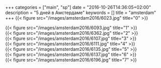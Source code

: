 +++
categories = ["main", "sp"]
date = "2016-10-26T14:36:05+02:00"
description = "5 дней в Амстердаме"
keywords = []
title = "amsterdam"
+++
{{< figure src="/images/amsterdam2016/6023.jpg" title="0" >}}
  
<!--more-->
{{< figure src="/images/amsterdam2016/6093.jpg" title="1" >}}  
{{< figure src="/images/amsterdam2016/6362.jpg" title="2" >}}  
{{< figure src="/images/amsterdam2016/6107.jpg" title="3" >}}  
{{< figure src="/images/amsterdam2016/6111.jpg" title="4" >}}  
{{< figure src="/images/amsterdam2016/6135.jpg" title="5" >}}  
{{< figure src="/images/amsterdam2016/6137.jpg" title="6" >}}  
{{< figure src="/images/amsterdam2016/6196.jpg" title="7" >}}  
